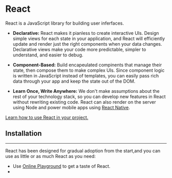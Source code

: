 # React 

React is a JavaScript library for building user inferfaces.



* **Declarative:** React makes it pianless to create interactive UIs. Design simple views for each state in your application, and React will efficiently update and render just the right components when your data changes. Declarative views make your code more predictable, simpler to understand, and easier to debug.


* **Component-Based:** Build encapeulated compinents that manage their state, then compose them to make complex UIs. Since component logic is written in JavaScript instead of templates, you can easily pass rich data through your app and keep the state out of the DOM.


* **Learn Once, Write Anywhere:** We don't make assumptions about the rest of your technology stack, so you can develop new features in React without rewriting existing code. React can also render on the server using Node and power mobile apps using [React Native](https://reactnative.dev/).



[Learn how to use React in your project.](https://reactjs.org/docs/getting-started.html) 



## Installation
___


React has been designed for gradual adoption from the start,and you can use as little or as much React as you need:

* Use [Online Playground]() to get a taste of React.
* 